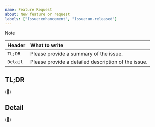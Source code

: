 ```yaml
---
name: Feature Request
about: New feature or request
labels: ["Issue:enhancement", "Issue:un-released"]
---
```


> [!NOTE]
> | Header | What to write |
> |:--|:--|
> | `TL;DR` | Please provide a summary of the issue. |
> | `Detail` | Please provide a detailed description of the issue. |

## TL;DR

(📝)

## Detail

(📝)
